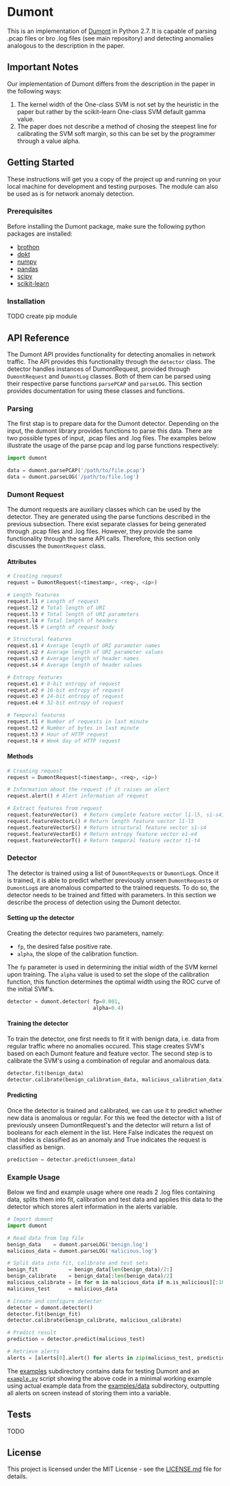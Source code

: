 # Dumont
This is an implementation of [Dumont](https://doi.org/10.1109/EC2ND.2011.12) in Python 2.7. It is capable of parsing .pcap files or bro .log files (see main repository) and detecting anomalies analogous to the description in the paper.

## Important Notes
Our implementation of Dumont differs from the description in the paper in the following ways:
 1. The kernel width of the One-class SVM is not set by the heuristic in the paper but rather by the scikit-learn One-class SVM default gamma value.
 2. The paper does not describe a method of chosing the steepest line for calibrating the SVM soft margin, so this can be set by the programmer through a value alpha.

## Getting Started
These instructions will get you a copy of the project up and running on your local machine for development and testing purposes. The module can also be used as is for network anomaly detection.

### Prerequisites
Before installing the Dumont package, make sure the following python packages are installed:
 * [brothon](https://github.com/Kitware/BroThon)
 * [dpkt](https://pypi.python.org/pypi/dpkt)
 * [numpy](http://www.numpy.org/)
 * [pandas](http://pandas.pydata.org/)
 * [scipy](https://www.scipy.org/)
 * [scikit-learn](http://scikit-learn.org/stable/)

### Installation
TODO create pip module

## API Reference
The Dumont API provides functionality for detecting anomalies in network traffic. The API provides this functionality through the `detector` class. The detector handles instances of DumontRequest, provided through `DumontRequest` and `DumontLog` classes. Both of them can be parsed using their respective parse functions `parsePCAP` and `parseLOG`. This section provides documentation for using these classes and functions.

### Parsing
The first stap is to prepare data for the Dumont detector. Depending on the input, the dumont library provides functions to parse this data. There are two possible types of input, .pcap files and .log files. The examples below illustrate the usage of the parse pcap and log parse functions respectively:
```python
import dumont

data = dumont.parsePCAP('/path/to/file.pcap')
data = dumont.parseLOG('/path/to/file.log')
```

### Dumont Request
The dumont requests are auxiliary classes which can be used by the detector. They are generated using the parse functions described in the previous subsection. There exist separate classes for being generated through .pcap files and .log files. However, they provide the same functionality through the same API calls. Therefore, this section only discusses the `DumontRequest` class.

#### Attributes
```python
# Creating request
request = DumontRequest(<timestamp>, <req>, <ip>)

# Length features
request.l1 # Length of request
request.l2 # Total length of URI
request.l3 # Total length of URI parameters
request.l4 # Total length of headers
request.l5 # Length of request body

# Structural features
request.s1 # Average length of URI parameter names
request.s2 # Average length of URI parameter values
request.s3 # Average length of header names
request.s4 # Average length of header values

# Entropy features
request.e1 # 8-bit entropy of request
request.e2 # 16-bit entropy of request
request.e3 # 24-bit entropy of request
request.e4 # 32-bit entropy of request

# Temporal features
request.t1 # Number of requests in last minute
request.t2 # Number of bytes in last minute
request.t3 # Hour of HTTP request
request.t4 # Week day of HTTP request
```

#### Methods
```python
# Creating request
request = DumontRequest(<timestamp>, <req>, <ip>)

# Information about the request if it raises an alert
request.alert() # Alert information of request

# Extract features from request
request.featureVector()  # Return complete feature vector l1-l5, s1-s4, e1-e4, t1-t4
request.featureVectorL() # Return length feature vector l1-l5
request.featureVectorS() # Return structural feature vector s1-s4
request.featureVectorE() # Return entropy feature vector e1-e4
request.featureVectorT() # Return temporal feature vector t1-t4
```

### Detector
The detector is trained using a list of `DumontRequest`s or `DumontLog`s. Once it is trained, it is able to predict whether previously unseen `DumontRequest`s or `DumontLog`s are anomalous comparted to the trained requests. To do so, the detector needs to be trained and fitted with parameters. In this section we describe the process of detection using the Dumont detector.

#### Setting up the detector
Creating the detector requires two parameters, namely:
 * `fp`, the desired false positive rate.
 * `alpha`, the slope of the calibration function.

The `fp` parameter is used in determining the initial width of the SVM kernel upon training. The `alpha` value is used to set the slope of the calibration function, this function determines the optimal width using the ROC curve of the initial SVM's.

```python
detector = dumont.detector( fp=0.001,
                            alpha=0.4)
```

#### Training the detector
To train the detector, one first needs to fit it with benign data, i.e. data from regular traffic where no anomalies occured. This stage creates SVM's based on each Dumont feature and feature vector. The second step is to calibrate the SVM's using a combination of regular and anomalous data.

```python
detector.fit(benign_data)
detector.calibrate(benign_calibration_data, malicious_calibration_data)
```

#### Predicting
Once the detector is trained and calibrated, we can use it to predict whether new data is anomalous or regular. For this we feed the detector with a list of previously unseen DumontRequest's and the detector will return a list of booleans for each element in the list. Here False indicates the request on that index is classified as an anomaly and True indicates the request is classified as benign.

```python
prediction = detector.predict(unseen_data)
```

### Example Usage
Below we find and example usage where one reads 2 .log files containing data, splits them into fit, calibration and test data and applies this data to the detector which stores alert information in the alerts variable.

```python
# Import dumont
import dumont

# Read data from log file
benign_data    = dumont.parseLOG('benign.log')
malicious_data = dumont.parseLOG('malicious.log')

# Split data into fit, calibrate and test sets
benign_fit          = benign_data[len(benign_data)/2:]
benign_calibrate    = benign_data[:len(benign_data)/2]
malicious_calibrate = [m for m in malicious_data if m.is_malicious][:100]
malicious_test      = malicious_data

# Create and configure detector
detector = dumont.detector()
detector.fit(benign_fit)
detector.calibrate(benign_calibrate, malicious_calibrate)

# Predict result
prediction = detector.predict(malicious_test)

# Retrieve alerts
alerts = [alerts[0].alert() for alerts in zip(malicious_test, prediction) if not alerts[1]]
```

The [examples](./examples) subdirectory contains data for testing Dumont and an [`example.py`](./examples/example.py) script showing the above code in a minimal working example using actual example data from the [examples/data](./examples/data) subdirectory, outputting all alerts on screen instead of storing them into a variable.

## Tests
TODO

## License
This project is licensed under the MIT License - see the [LICENSE.md](LICENSE.md) file for details.
